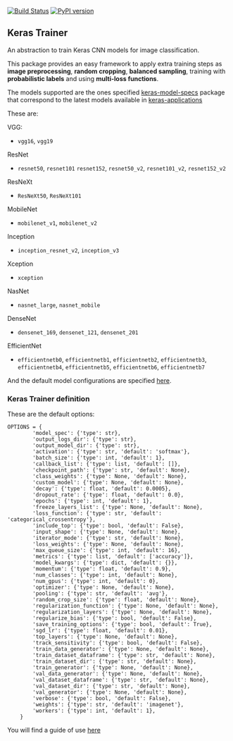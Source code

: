 [![Build Status](https://travis-ci.org/triagemd/keras-trainer.svg?branch=master)](https://travis-ci.org/triagemd/keras-trainer) [![PyPI version](https://badge.fury.io/py/keras-trainer.svg)](https://badge.fury.io/py/keras-trainer)

## Keras Trainer

An abstraction to train Keras CNN models for image classification. 

This package provides an easy framework to apply extra training steps as **image preprocessing**, **random cropping**, **balanced sampling**, training with **probabilistic labels** and using **multi-loss functions**.



The models supported are the ones specified [keras-model-specs](https://github.com/triagemd/keras-model-specs) package 
that correspond to the latest models available in [keras-applications](https://github.com/keras-team/keras-applications)

These are:

VGG:

- `vgg16`, `vgg19`

ResNet 

- `resnet50`, `resnet101` `resnet152`, `resnet50_v2`, `resnet101_v2`, `resnet152_v2`

ResNeXt

- `ResNeXt50`, `ResNeXt101`

MobileNet

- `mobilenet_v1`, `mobilenet_v2`

Inception

- `inception_resnet_v2`, `inception_v3`

Xception

- `xception`

NasNet

- `nasnet_large`, `nasnet_mobile`

DenseNet

- `densenet_169`, `densenet_121`, `densenet_201`

EfficientNet
- `efficientnetb0`, `efficientnetb1`, `efficientnetb2`, 
`efficientnetb3`, `efficientnetb4`, `efficientnetb5`, `efficientnetb6`, `efficientnetb7`


And the default model configurations are specified [here](https://github.com/triagemd/keras-model-specs/blob/master/keras_model_specs/model_specs.json).

### Keras Trainer definition

These are the default options:

```
OPTIONS = {
        'model_spec': {'type': str},
        'output_logs_dir': {'type': str},
        'output_model_dir': {'type': str},
        'activation': {'type': str, 'default': 'softmax'},
        'batch_size': {'type': int, 'default': 1},
        'callback_list': {'type': list, 'default': []},
        'checkpoint_path': {'type': str, 'default': None},
        'class_weights': {'type': None, 'default': None},
        'custom_model': {'type': None, 'default': None},
        'decay': {'type': float, 'default': 0.0005},
        'dropout_rate': {'type': float, 'default': 0.0},
        'epochs': {'type': int, 'default': 1},
        'freeze_layers_list': {'type': None, 'default': None},
        'loss_function': {'type': str, 'default': 'categorical_crossentropy'},
        'include_top': {'type': bool, 'default': False},
        'input_shape': {'type': None, 'default': None},
        'iterator_mode': {'type': str, 'default': None},
        'loss_weights': {'type': None, 'default': None},
        'max_queue_size': {'type': int, 'default': 16},
        'metrics': {'type': list, 'default': ['accuracy']},
        'model_kwargs': {'type': dict, 'default': {}},
        'momentum': {'type': float, 'default': 0.9},
        'num_classes': {'type': int, 'default': None},
        'num_gpus': {'type': int, 'default': 0},
        'optimizer': {'type': None, 'default': None},
        'pooling': {'type': str, 'default': 'avg'},
        'random_crop_size': {'type': float, 'default': None},
        'regularization_function': {'type': None, 'default': None},
        'regularization_layers': {'type': None, 'default': None},
        'regularize_bias': {'type': bool, 'default': False},
        'save_training_options': {'type': bool, 'default': True},
        'sgd_lr': {'type': float, 'default': 0.01},
        'top_layers': {'type': None, 'default': None},
        'track_sensitivity': {'type': bool, 'default': False},
        'train_data_generator': {'type': None, 'default': None},
        'train_dataset_dataframe': {'type': str, 'default': None},
        'train_dataset_dir': {'type': str, 'default': None},
        'train_generator': {'type': None, 'default': None},
        'val_data_generator': {'type': None, 'default': None},
        'val_dataset_dataframe': {'type': str, 'default': None},
        'val_dataset_dir': {'type': str, 'default': None},
        'val_generator': {'type': None, 'default': None},
        'verbose': {'type': bool, 'default': False},
        'weights': {'type': str, 'default': 'imagenet'},
        'workers': {'type': int, 'default': 1},
    }
```

You will find a guide of use [here](https://github.com/triagemd/keras-trainer/blob/master/example.ipynb)
